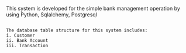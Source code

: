 This system is developed for the simple bank management operation by using 
Python, Sqlalchemy, Postgresql
~~~~~~~~~~~~~~~~~~~~~~~~~~~~~~~~~~~~~~~~~~~~~~~~~~~~~~~~~~~~~~~~~~~~~~~~~~~

The database table structure for this system includes:
i. Customer
ii. Bank Account
iii. Transaction



